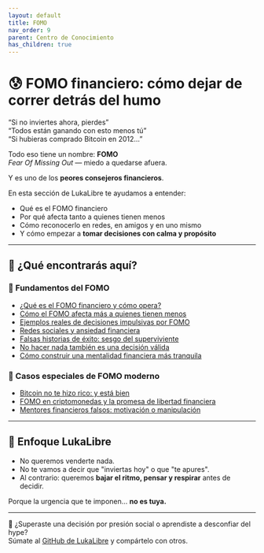 ```yaml
---
layout: default
title: FOMO
nav_order: 9
parent: Centro de Conocimiento
has_children: true
---
```


# 😰 FOMO financiero: cómo dejar de correr detrás del humo

“Si no inviertes ahora, pierdes”  
“Todos están ganando con esto menos tú”  
“Si hubieras comprado Bitcoin en 2012…”

Todo eso tiene un nombre: **FOMO**  
*Fear Of Missing Out* — miedo a quedarse afuera.

Y es uno de los **peores consejeros financieros**.

En esta sección de LukaLibre te ayudamos a entender:
- Qué es el FOMO financiero
- Por qué afecta tanto a quienes tienen menos
- Cómo reconocerlo en redes, en amigos y en uno mismo
- Y cómo empezar a **tomar decisiones con calma y propósito**

---

## 📌 ¿Qué encontrarás aquí?

### 🎢 Fundamentos del FOMO

- [¿Qué es el FOMO financiero y cómo opera?](que-es-el-fomo.md)
- [Cómo el FOMO afecta más a quienes tienen menos](fomo-y-clase-social.md)
- [Ejemplos reales de decisiones impulsivas por FOMO](ejemplos-fomo.md)
- [Redes sociales y ansiedad financiera](redes-y-ansiedad.md)
- [Falsas historias de éxito: sesgo del superviviente](sesgo-del-superviviente.md)
- [No hacer nada también es una decisión válida](no-hacer-nada.md)
- [Cómo construir una mentalidad financiera más tranquila](mentalidad-financiera-sana.md)

### 🧨 Casos especiales de FOMO moderno

- [Bitcoin no te hizo rico: y está bien](bitcoin-no-te-hiciste-rico.md)
- [FOMO en criptomonedas y la promesa de libertad financiera](fomo-en-criptomonedas.md)
- [Mentores financieros falsos: motivación o manipulación](mentores-financieros-falsos.md)

---

## 🧠 Enfoque LukaLibre

- No queremos venderte nada.
- No te vamos a decir que "inviertas hoy" o que "te apures".
- Al contrario: queremos **bajar el ritmo, pensar y respirar** antes de decidir.

Porque la urgencia que te imponen... **no es tuya.**

---

📌 ¿Superaste una decisión por presión social o aprendiste a desconfiar del hype?  
Súmate al [GitHub de LukaLibre](https://github.com/tuusuario/lukalibre) y compártelo con otros.
